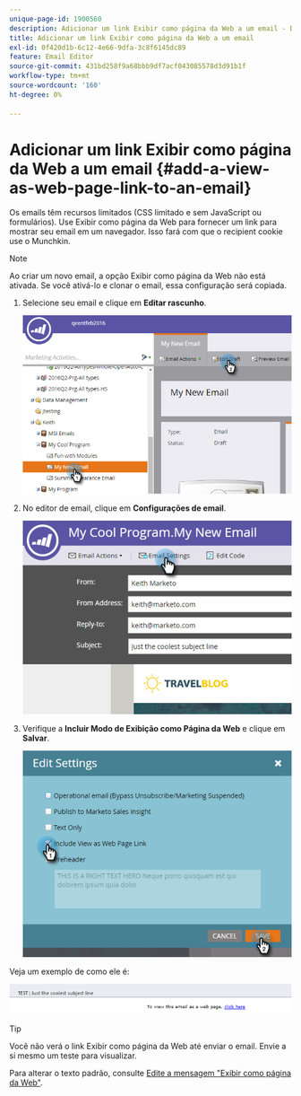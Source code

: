 ```yaml
---
unique-page-id: 1900560
description: Adicionar um link Exibir como página da Web a um email - Documentação do Marketo - Documentação do produto
title: Adicionar um link Exibir como página da Web a um email
exl-id: 0f420d1b-6c12-4e66-9dfa-3c8f6145dc89
feature: Email Editor
source-git-commit: 431bd258f9a68bbb9df7acf043085578d3d91b1f
workflow-type: tm+mt
source-wordcount: '160'
ht-degree: 0%

---
```


# Adicionar um link Exibir como página da Web a um email {#add-a-view-as-web-page-link-to-an-email}

Os emails têm recursos limitados (CSS limitado e sem JavaScript ou formulários). Use Exibir como página da Web para fornecer um link para mostrar seu email em um navegador. Isso fará com que o recipient cookie use o Munchkin.

>[!NOTE]
>
>Ao criar um novo email, a opção Exibir como página da Web não está ativada. Se você ativá-lo e clonar o email, essa configuração será copiada.

1. Selecione seu email e clique em **Editar rascunho**.

   ![](assets/one-5.png)

1. No editor de email, clique em **Configurações de email**.

   ![](assets/two-5.png)

1. Verifique a **Incluir Modo de Exibição como Página da Web** e clique em **Salvar**.

   ![](assets/three-4.png)

Veja um exemplo de como ele é:

![](assets/four-3.png)

>[!TIP]
>
>Você não verá o link Exibir como página da Web até enviar o email. Envie a si mesmo um teste para visualizar.

Para alterar o texto padrão, consulte [Edite a mensagem &quot;Exibir como página da Web&quot;](/help/marketo/product-docs/administration/email-setup/edit-the-view-as-web-page-message.md).
